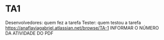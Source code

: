 # TA1
Desenvolvedores: quem fez a tarefa
Tester: quem testou a tarefa
https://anaflaviagabriel.atlassian.net/browse/TA-1
INFORMAR O NÚMERO DA ATIVIDADE DO PDF
